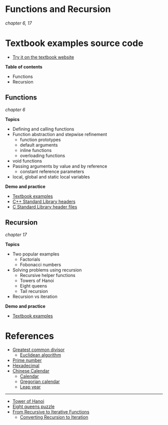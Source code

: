 # Functions and Recursion
*chapter 6, 17*

# Textbook examples source code
* [Try it on the textbook website](http://liveexample.pearsoncmg.com/liang/cpp3e/ExampleByChapters.html)

**Table of contents**

* Functions
* Recursion


## Functions
*chapter 6*

**Topics**

* Defining and calling functions
* Function abstraction and stepwise refinement
  * function prototypes
  * default arguments
  * inline functions
  * overloading functions
* void functions
* Passing arguments by value and by reference
  * constant reference parameters
* local, global and static local variables

**Demo and practice**

* [Textbook examples](http://liveexample.pearsoncmg.com/liang/cpp3e/ExampleByChapters.html)
* [C++ Standard Library headers](https://en.cppreference.com/w/cpp/header)
* [C Standard Library header files](https://en.cppreference.com/w/c/header)

## Recursion
*chapter 17*

**Topics**

* Two popular examples
  * Factorials
  * Fobonacci numbers
* Solving problems using recursion
  * Recursive helper functions
  * Towers of Hanoi
  * Eight queens
  * Tail recursion
* Recursion vs iteration

**Demo and practice**

* [Textbook examples](http://liveexample.pearsoncmg.com/liang/cpp3e/ExampleByChapters.html)




# References
* [Greatest common divisor](https://en.wikipedia.org/wiki/Greatest_common_divisor)
  * [Euclidean algorithm](https://en.wikipedia.org/wiki/Euclidean_algorithm)
* [Prime number](https://en.wikipedia.org/wiki/Prime_number)
* [Hexadecimal](https://en.wikipedia.org/wiki/Hexadecimal)
* [Chinese Calendar](https://ytliu0.github.io/ChineseCalendar/)
  * [Calendar](https://en.wikipedia.org/wiki/Calendar)
  * [Gregorian calendar](https://en.wikipedia.org/wiki/Gregorian_calendar)
  * [Leap year](https://en.wikipedia.org/wiki/Leap_year)

---

* [Tower of Hanoi](https://en.wikipedia.org/wiki/Tower_of_Hanoi)
* [Eight queens puzzle](https://en.wikipedia.org/wiki/Eight_queens_puzzle)
* [From Recursive to Iterative Functions](https://www.baeldung.com/cs/convert-recursion-to-iteration)
  * [Converting Recursion to Iteration](https://www.cs.odu.edu/~zeil/cs361/latest/Public/recursionConversion/index.html)
